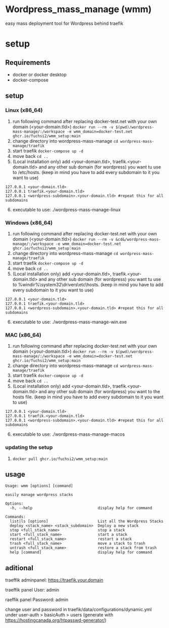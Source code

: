 # Wordpress_mass_manage (wmm)
 easy mass deployment tool for Wordpress behind traefik


# setup 

## Requirements
- docker or docker desktop
- docker-compose

## setup
### Linux (x86_64)
1. run following command after replacing docker-test.net with your own domain (<your-domain.tld>) `docker run --rm -v $(pwd)/wordpress-mass-manage/:/workspace -e wmm_domain=docker-test.net ghcr.io/fuchsi2/wmm_setup:main`
2. change directory into wordpress-mass-manage `cd wordpress-mass-manage/traefik` 
3. start traefik `docker-compose up -d`
4. move back `cd ..`
5. (Local installation only) add <your-domain.tld>, traefik.<your-domain.tld> and any other sub domain (for wordpress) you want tu use to /etc/hosts. (keep in mind you have to add every subdomain to it you want to use)
 ```
 127.0.0.1 <your-domain.tld>
 127.0.0.1 traefik.<your-domain.tld>
 127.0.0.1 <wordpress-subdomain>.<your-domain.tld> #repeat this for all subdomains
 ```
6. executable to use: ./wordpress-mass-manage-linux

### Windows (x86_64)
1. run following command after replacing docker-test.net with your own domain (<your-domain.tld>) `docker run --rm -v &cd&/wordpress-mass-manage/:/workspace -e wmm_domain=docker-test.net ghcr.io/fuchsi2/wmm_setup:main`
2. change directory into wordpress-mass-manage `cd wordpress-mass-manage/traefik` 
3. start traefik `docker-compose up -d`
4. move back `cd ..`
5. (Local installation only) add <your-domain.tld>, traefik.<your-domain.tld> and any other sub domain (for wordpress) you want tu use to %windir%\system32\drivers\etc\hosts. (keep in mind you have to add every subdomain to it you want to use)
 ```
 127.0.0.1 <your-domain.tld>
 127.0.0.1 traefik.<your-domain.tld>
 127.0.0.1 <wordpress-subdomain>.<your-domain.tld> #repeat this for all subdomains
 ```
6. executable to use: ./wordpress-mass-manage-win.exe

### MAC (x86_64)
1. run following command after replacing docker-test.net with your own domain (<your-domain.tld>) `docker run --rm -v $(pwd)/wordpress-mass-manage/:/workspace -e wmm_domain=docker-test.net ghcr.io/fuchsi2/wmm_setup:main`
2. change directory into wordpress-mass-manage `cd wordpress-mass-manage/traefik` 
3. start traefik `docker-compose up -d`
4. move back `cd ..`
5. (Local installation only) add <your-domain.tld>, traefik.<your-domain.tld> and any other sub domain (for wordpress) you want to the hosts file. (keep in mind you have to add every subdomain to it you want to use)
 ```
 127.0.0.1 <your-domain.tld>
 127.0.0.1 traefik.<your-domain.tld>
 127.0.0.1 <wordpress-subdomain>.<your-domain.tld> #repeat this for all subdomains
 ```
6. executable to use: ./wordpress-mass-manage-macos

### updating the setup
1. `docker pull ghcr.io/fuchsi2/wmm_setup:main`

## usage

```
Usage: wmm [options] [command]

easily manage wordpress stacks

Options:
  -h, --help                             display help for command

Commands:
  list|ls [options]                      List all the Wordpress Stacks
  deploy <stack_name> <stack_subdomain>  Deploy a new stack
  stop <full_stack_name>                 stop a stack
  start <full_stack_name>                start a stack
  restart <full_stack_name>              restart a stack
  trash <full_stack_name>                move a stack to trash
  untrash <full_stack_name>              restore a stack from trash
  help [command]                         display help for command
```

## aditional
traeffik adminpanel: https://traefik.your.domain

traeffik panel User: admin

raeffik panel Password: admin

change user and password in traefik/data/configurations/dynamic.yml under user-auth > basicAuth > users (generate with https://hostingcanada.org/htpasswd-generator/)

